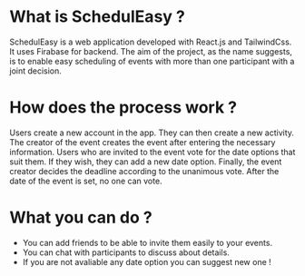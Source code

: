 # What is SchedulEasy ?

SchedulEasy is a web application developed with React.js and TailwindCss. It uses Firabase for backend. The aim of the project, as the name suggests, is to enable easy scheduling of events with more than one participant with a joint decision.

# How does the process work ?

Users create a new account in the app. They can then create a new activity. The creator of the event creates the event after entering the necessary information. Users who are invited to the event vote for the date options that suit them. If they wish, they can add a new date option. Finally, the event creator decides the deadline according to the unanimous vote. After the date of the event is set, no one can vote.

# What you can do ?

- You can add friends to be able to invite them easily to your events.
- You can chat with participants to discuss about details.
- If you are not avaliable any date option you can suggest new one !
